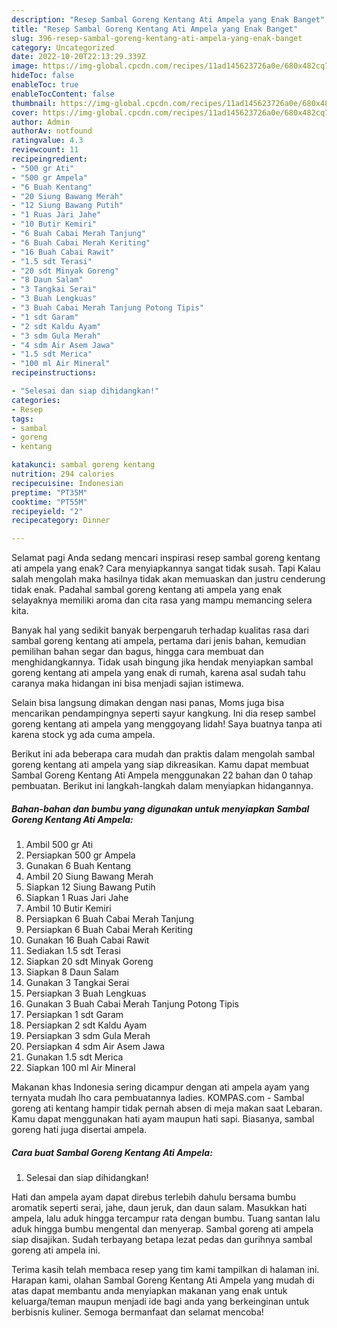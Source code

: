 ```yaml
---
description: "Resep Sambal Goreng Kentang Ati Ampela yang Enak Banget"
title: "Resep Sambal Goreng Kentang Ati Ampela yang Enak Banget"
slug: 396-resep-sambal-goreng-kentang-ati-ampela-yang-enak-banget
category: Uncategorized
date: 2022-10-20T22:13:29.339Z
image: https://img-global.cpcdn.com/recipes/11ad145623726a0e/680x482cq70/sambal-goreng-kentang-ati-ampela-foto-resep-utama.jpg
hideToc: false
enableToc: true
enableTocContent: false
thumbnail: https://img-global.cpcdn.com/recipes/11ad145623726a0e/680x482cq70/sambal-goreng-kentang-ati-ampela-foto-resep-utama.jpg
cover: https://img-global.cpcdn.com/recipes/11ad145623726a0e/680x482cq70/sambal-goreng-kentang-ati-ampela-foto-resep-utama.jpg
author: Admin
authorAv: notfound
ratingvalue: 4.3
reviewcount: 11
recipeingredient:
- "500 gr Ati"
- "500 gr Ampela"
- "6 Buah Kentang"
- "20 Siung Bawang Merah"
- "12 Siung Bawang Putih"
- "1 Ruas Jari Jahe"
- "10 Butir Kemiri"
- "6 Buah Cabai Merah Tanjung"
- "6 Buah Cabai Merah Keriting"
- "16 Buah Cabai Rawit"
- "1.5 sdt Terasi"
- "20 sdt Minyak Goreng"
- "8 Daun Salam"
- "3 Tangkai Serai"
- "3 Buah Lengkuas"
- "3 Buah Cabai Merah Tanjung Potong Tipis"
- "1 sdt Garam"
- "2 sdt Kaldu Ayam"
- "3 sdm Gula Merah"
- "4 sdm Air Asem Jawa"
- "1.5 sdt Merica"
- "100 ml Air Mineral"
recipeinstructions:

- "Selesai dan siap dihidangkan!"
categories:
- Resep
tags:
- sambal
- goreng
- kentang

katakunci: sambal goreng kentang 
nutrition: 294 calories
recipecuisine: Indonesian
preptime: "PT35M"
cooktime: "PT55M"
recipeyield: "2"
recipecategory: Dinner

---
```



Selamat pagi Anda sedang mencari inspirasi resep sambal goreng kentang ati ampela yang enak? Cara menyiapkannya sangat tidak susah. Tapi Kalau salah mengolah maka hasilnya tidak akan memuaskan dan justru cenderung tidak enak. Padahal sambal goreng kentang ati ampela yang enak selayaknya memiliki aroma dan cita rasa yang mampu memancing selera kita.


Banyak hal yang sedikit banyak berpengaruh terhadap kualitas rasa dari sambal goreng kentang ati ampela, pertama dari jenis bahan, kemudian pemilihan bahan segar dan bagus, hingga cara membuat dan menghidangkannya. Tidak usah bingung jika hendak menyiapkan sambal goreng kentang ati ampela yang enak di rumah, karena asal sudah tahu caranya maka hidangan ini bisa menjadi sajian istimewa.

Selain bisa langsung dimakan dengan nasi panas, Moms juga bisa mencarikan pendampingnya seperti sayur kangkung. Ini dia resep sambel goreng kentang ati ampela yang menggoyang lidah! Saya buatnya tanpa ati karena stock yg ada cuma ampela.


Berikut ini ada beberapa cara mudah dan praktis dalam mengolah sambal goreng kentang ati ampela yang siap dikreasikan. Kamu dapat membuat Sambal Goreng Kentang Ati Ampela menggunakan 22 bahan dan 0 tahap pembuatan. Berikut ini langkah-langkah dalam menyiapkan hidangannya.

<!--inarticleads1-->

##### Bahan-bahan dan bumbu yang digunakan untuk menyiapkan Sambal Goreng Kentang Ati Ampela:

1. Ambil 500 gr Ati
1. Persiapkan 500 gr Ampela
1. Gunakan 6 Buah Kentang
1. Ambil 20 Siung Bawang Merah
1. Siapkan 12 Siung Bawang Putih
1. Siapkan 1 Ruas Jari Jahe
1. Ambil 10 Butir Kemiri
1. Persiapkan 6 Buah Cabai Merah Tanjung
1. Persiapkan 6 Buah Cabai Merah Keriting
1. Gunakan 16 Buah Cabai Rawit
1. Sediakan 1.5 sdt Terasi
1. Siapkan 20 sdt Minyak Goreng
1. Siapkan 8 Daun Salam
1. Gunakan 3 Tangkai Serai
1. Persiapkan 3 Buah Lengkuas
1. Gunakan 3 Buah Cabai Merah Tanjung Potong Tipis
1. Persiapkan 1 sdt Garam
1. Persiapkan 2 sdt Kaldu Ayam
1. Persiapkan 3 sdm Gula Merah
1. Persiapkan 4 sdm Air Asem Jawa
1. Gunakan 1.5 sdt Merica
1. Siapkan 100 ml Air Mineral


Makanan khas Indonesia sering dicampur dengan ati ampela ayam yang ternyata mudah lho cara pembuatannya ladies. KOMPAS.com - Sambal goreng ati kentang hampir tidak pernah absen di meja makan saat Lebaran. Kamu dapat menggunakan hati ayam maupun hati sapi. Biasanya, sambal goreng hati juga disertai ampela. 

<!--inarticleads2-->

##### Cara buat Sambal Goreng Kentang Ati Ampela:


1. Selesai dan siap dihidangkan!

Hati dan ampela ayam dapat direbus terlebih dahulu bersama bumbu aromatik seperti serai, jahe, daun jeruk, dan daun salam. Masukkan hati ampela, lalu aduk hingga tercampur rata dengan bumbu. Tuang santan lalu aduk hingga bumbu mengental dan menyerap. Sambal goreng ati ampela siap disajikan. Sudah terbayang betapa lezat pedas dan gurihnya sambal goreng ati ampela ini. 

Terima kasih telah membaca resep yang tim kami tampilkan di halaman ini. Harapan kami, olahan Sambal Goreng Kentang Ati Ampela yang mudah di atas dapat membantu anda menyiapkan makanan yang enak untuk keluarga/teman maupun menjadi ide bagi anda yang berkeinginan untuk berbisnis kuliner. Semoga bermanfaat dan selamat mencoba!
